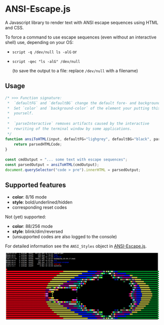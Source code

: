 # ANSI-Escape.js

A Javascript library to render text with ANSI escape sequences using HTML and CSS.

To force a command to use escape sequences (even without an interactive shell) use, depending on your OS:

- `script -q /dev/null ls -alG` or
- `script -qec "ls -alG" /dev/null`

    (to save the output to a file: replace `/dev/null` with a filename)

## Usage

```javascript
/* >>> Function signature:
 *  `defaultFG` and `defaultBG` change the default fore- and background-color.
 *  Set `color` and `background-color` of the element your putting this into
 *  yourself.
 *
 *  `parseInteractive` removes artifacts caused by the interactive
 *  rewriting of the terminal window by some applications.
 */
function ansiToHTML(input, defaultFG="lighgrey", defaultBG="black", parseInteractive=true){
    return parsedHTMLCode;
}

const cmdOutput = "... some text with escape sequences";
const parsedOutput = ansiToHTML(cmdOutput);
document.querySelector("code > pre").innerHTML = parsedOutput;
```

## Supported features

- **color**: 8/16 mode
- **style**: bold/underlined/hidden
- corresponding reset codes

Not (yet) supported:

- **color**: 88/256 mode
- **style**: blink/dim/reversed
- (unsupported codes are also logged to the console)

For detailed information see the `ANSI_Styles` object in [ANSI-Escape.js](ANSI-Escape.js).


![Example output from test.js](img.png "Example output from test.js")